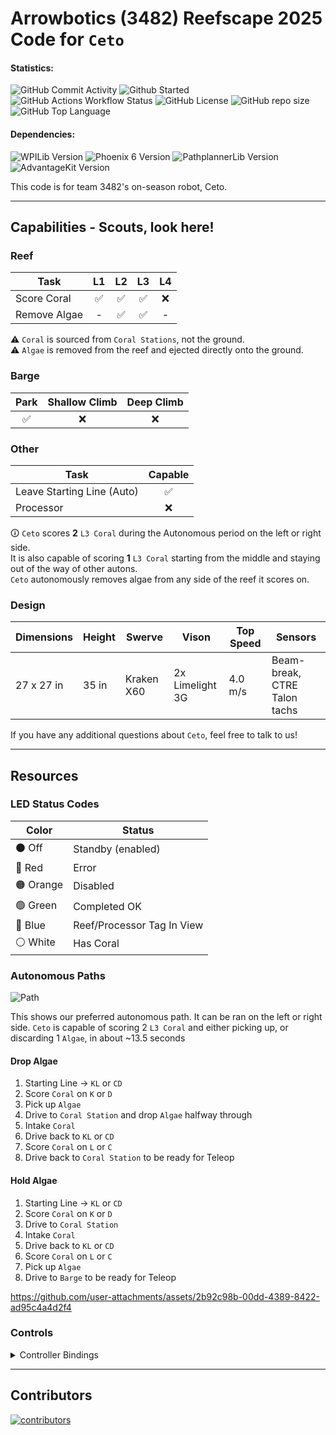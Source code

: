 # Arrowbotics (3482) Reefscape 2025 Code for `Ceto`

#### Statistics:

![GitHub Commit Activity](https://img.shields.io/github/commit-activity/t/team-3482/Reefscape2025-Ceto?style=flat-square)
![Github Started](https://img.shields.io/github/created-at/team-3482/Reefscape2025-Ceto?style=flat-square&label=started)
![GitHub Actions Workflow Status](https://img.shields.io/github/actions/workflow/status/team-3482/Reefscape2025-Ceto/gradle.yml?style=flat-square)
![GitHub License](https://img.shields.io/github/license/team-3482/Reefscape2025-Ceto?style=flat-square)
![GitHub repo size](https://img.shields.io/github/repo-size/team-3482/Reefscape2025-Ceto?style=flat-square)
![GitHub Top Language](https://img.shields.io/github/languages/top/team-3482/Reefscape2025-Ceto?style=flat-square)

#### Dependencies:

![WPILib Version](https://img.shields.io/badge/dynamic/json?url=https%3A%2F%2Fraw.githubusercontent.com%2Fteam-3482%2FReefscape2025%2Fmain%2F.wpilib%2Fwpilib_preferences.json&query=%24.projectYear&style=flat-square&label=WPILib&color=%23AC2B37)
![Phoenix 6 Version](https://img.shields.io/badge/dynamic/json?url=https%3A%2F%2Fraw.githubusercontent.com%2Fteam-3482%2FReefscape2025%2Fmain%2Fvendordeps%2FPhoenix6-frc2025-latest.json&query=%24.version&style=flat-square&label=Phoenix%206&color=%2396C93D)
![PathplannerLib Version](https://img.shields.io/badge/dynamic/json?url=https%3A%2F%2Fraw.githubusercontent.com%2Fteam-3482%2FReefscape2025%2Fmain%2Fvendordeps%2FPathplannerLib.json&query=%24.version&style=flat-square&label=PathplannerLib&color=%233A51BB)
![AdvantageKit Version](https://img.shields.io/badge/dynamic/json?url=https%3A%2F%2Fraw.githubusercontent.com%2Fteam-3482%2FReefscape2025%2Frefs%2Fheads%2Fmain%2Fvendordeps%2FAdvantageKit.json&query=version&style=flat-square&label=AdvantageKit&color=%23fbc404)

This code is for team 3482's on-season robot, Ceto.

<hr>

## Capabilities - Scouts, look here!

### Reef

| Task         | L1 | L2 | L3 | L4 |
|--------------|:--:|:--:|:--:|:--:|
| Score Coral  | ✅ | ✅ | ✅ | ❌ |
| Remove Algae | -  | ✅ | ✅ | -  |

⚠️ `Coral` is sourced from `Coral Stations`, not the ground.<br>
⚠️ `Algae` is removed from the reef and ejected directly onto the ground.

### Barge

| Park | Shallow Climb | Deep Climb |
|:----:|:-------------:|:----------:|
|  ✅  |       ❌      |     ❌     |

### Other

| Task                       | Capable |
|----------------------------|:-------:|
| Leave Starting Line (Auto) |   ✅    |
| Processor                  |   ❌    |

🛈 `Ceto` scores **2** `L3 Coral` during the Autonomous period on the left or right side.<br>
It is also capable of scoring **1** `L3 Coral` starting from the middle and staying out of the way of other autons.<br>
`Ceto` autonomously removes algae from any side of the reef it scores on.

### Design

|  Dimensions  | Height |   Swerve   |      Vison      | Top Speed |           Sensors            |
|--------------|--------|------------|-----------------|-----------| -----------------------------|
| 27 x 27 in   | 35 in  | Kraken X60 | 2x Limelight 3G | 4.0 m/s   | Beam-break, CTRE Talon tachs |

If you have any additional questions about `Ceto`, feel free to talk to us!

<hr>

## Resources

### LED Status Codes

| Color     | Status                     |
|-----------|----------------------------|
| ⚫ Off    | Standby (enabled)          |
| 🔴 Red    | Error                      |
| 🟠 Orange | Disabled                   |
| 🟢 Green  | Completed OK               |
| 🔵 Blue   | Reef/Processor Tag In View |
| ⚪ White  | Has Coral                  |

### Autonomous Paths

![Path](https://github.com/user-attachments/assets/75e373d9-f89a-46b4-9048-9185e126dbae)

This shows our preferred autonomous path. It can be ran on the left or right side.
`Ceto` is capable of scoring 2 `L3 Coral` and either picking up, or discarding 1 `Algae`, in about ~13.5 seconds

#### Drop Algae 

1. Starting Line -> `KL` or `CD`
2. Score `Coral` on `K` or `D`
3. Pick up `Algae`
4. Drive to `Coral Station` and drop `Algae` halfway through
5. Intake `Coral`
6. Drive back to `KL` or `CD`
7. Score `Coral` on `L` or `C`
8. Drive back to `Coral Station` to be ready for Teleop

#### Hold Algae

1. Starting Line -> `KL` or `CD`
2. Score `Coral` on `K` or `D`
3. Drive to `Coral Station`
4. Intake `Coral`
5. Drive back to `KL` or `CD`
6. Score `Coral` on `L` or `C`
7. Pick up `Algae`
8. Drive to `Barge` to be ready for Teleop

https://github.com/user-attachments/assets/2b92c98b-00dd-4389-8422-ad95c4a4d2f4

### Controls

<details>
  <summary>Controller Bindings</summary>
  <img src="https://docs.google.com/drawings/d/e/2PACX-1vSC9Kgz5UuIplrKstMqQF4jVtzlN4xEv1x5urSxMqhfPQsvJs29qJOLpVRK4puhl9MaWH_dZFEPxZpH/pub?w=1440&h=1440" width="720" alt="controller bindings"/>
</details>

<hr>

## Contributors

<a href="https://github.com/team-3482/Reefscape2025-Ceto/graphs/contributors">
  <img src="https://contrib.rocks/image?repo=team-3482/Reefscape2025-Ceto" alt="contributors"/>
</a>
